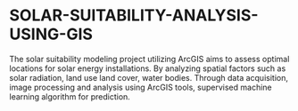 # SOLAR-SUITABILITY-ANALYSIS-USING-GIS
The solar suitability modeling project utilizing ArcGIS aims to assess optimal locations for solar energy installations. By analyzing spatial factors such as solar radiation, land use land cover, water bodies. Through data acquisition, image processing and analysis using ArcGIS tools, supervised machine learning algorithm for prediction.
